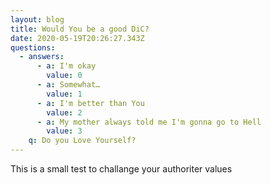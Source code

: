 ```yaml
---
layout: blog
title: Would You be a good DiC?
date: 2020-05-19T20:26:27.343Z
questions:
  - answers:
      - a: I'm okay
        value: 0
      - a: Somewhat…
        value: 1
      - a: I'm better than You
        value: 2
      - a: My mother always told me I'm gonna go to Hell
        value: 3
    q: Do you Love Yourself?
---
```

This is a small test to challange your authoriter values 